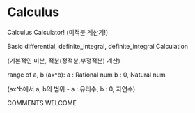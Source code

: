 # Calculus
Calculus Calculator!
(미적분 계산기!)

Basic differential, definite_integral, definite_integral Calculation

(기본적인 미분, 적분(정적분,부정적분) 계산)

range of a, b (ax^b):
a : Rational num
b : 0, Natural num

(ax^b에서 a, b의 범위 - a : 유리수, b : 0, 자연수)

COMMENTS WELCOME
